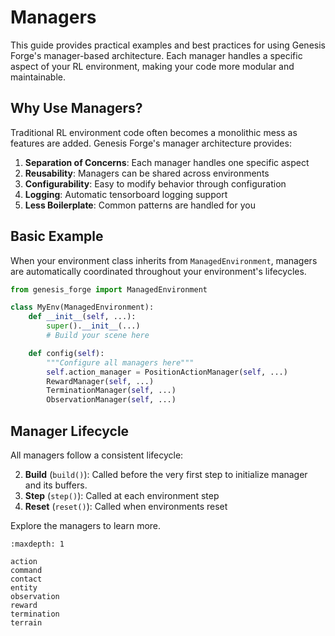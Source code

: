 # Managers

This guide provides practical examples and best practices for using Genesis Forge's manager-based architecture. Each manager handles a specific aspect of your RL environment, making your code more modular and maintainable.

## Why Use Managers?

Traditional RL environment code often becomes a monolithic mess as features are added. Genesis Forge's manager architecture provides:

1. **Separation of Concerns**: Each manager handles one specific aspect
2. **Reusability**: Managers can be shared across environments
3. **Configurability**: Easy to modify behavior through configuration
4. **Logging**: Automatic tensorboard logging support
5. **Less Boilerplate**: Common patterns are handled for you

## Basic Example

When your environment class inherits from `ManagedEnvironment`, managers are automatically coordinated throughout your environment's lifecycles.

```python
from genesis_forge import ManagedEnvironment

class MyEnv(ManagedEnvironment):
    def __init__(self, ...):
        super().__init__(...)
        # Build your scene here

    def config(self):
        """Configure all managers here"""
        self.action_manager = PositionActionManager(self, ...)
        RewardManager(self, ...)
        TerminationManager(self, ...)
        ObservationManager(self, ...)
```

## Manager Lifecycle

All managers follow a consistent lifecycle:

2. **Build** (`build()`): Called before the very first step to initialize manager and its buffers.
3. **Step** (`step()`): Called at each environment step
4. **Reset** (`reset()`): Called when environments reset

Explore the managers to learn more.

```{toctree}
:maxdepth: 1

action
command
contact
entity
observation
reward
termination
terrain
```
